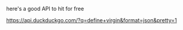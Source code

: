 here's a good API to hit for free

https://api.duckduckgo.com/?q=define+virgin&format=json&pretty=1
